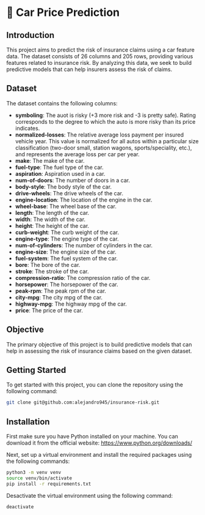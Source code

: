 # 📣 Car Price Prediction 

## Introduction

This project aims to predict the risk of insurance claims using a car feature data. The dataset consists of 26 columns and 205 rows, providing various features related to insurance risk. By analyzing this data, we seek to build predictive models that can help insurers assess the risk of claims.

## Dataset

The dataset contains the following columns:

- **symboling**:  The auot is risky (+3 more risk and -3 is pretty safe). Rating corresponds to the degree to which the auto is more risky than its price indicates.
- **normalized-losses**: The relative average loss payment per insured vehicle year. This value is normalized for all autos within a particular size classification (two-door small, station wagons, sports/speciality, etc.), and represents the average loss per car per year.
- **make**: The make of the car.
- **fuel-type**: The fuel type of the car.
- **aspiration**: Aspiration used in a car.
- **num-of-doors**: The number of doors in a car.
- **body-style**: The body style of the car.
- **drive-wheels**: The drive wheels of the car.
- **engine-location**: The location of the engine in the car.
- **wheel-base**: The wheel base of the car.
- **length**: The length of the car.
- **width**: The width of the car.
- **height**: The height of the car.
- **curb-weight**: The curb weight of the car.
- **engine-type**: The engine type of the car.
- **num-of-cylinders**: The number of cylinders in the car.
- **engine-size**: The engine size of the car.
- **fuel-system**: The fuel system of the car.
- **bore**: The bore of the car.
- **stroke**: The stroke of the car.
- **compression-ratio**: The compression ratio of the car.
- **horsepower**: The horsepower of the car.
- **peak-rpm**: The peak rpm of the car.
- **city-mpg**: The city mpg of the car.
- **highway-mpg**: The highway mpg of the car.
- **price**: The price of the car.

## Objective

The primary objective of this project is to build predictive models that can help in assessing the risk of insurance claims based on the given dataset.

## Getting Started

To get started with this project, you can clone the repository using the following command:

```bash
git clone git@github.com:alejandro945/insurance-risk.git
```

## Installation

First make sure you have Python installed on your machine. You can download it from the official website: https://www.python.org/downloads/

Next, set up a virtual environment and install the required packages using the following commands:

```bash
python3 -m venv venv
source venv/bin/activate
pip install -r requirements.txt
```

Desactivate the virtual environment using the following command:

```bash
deactivate
```


